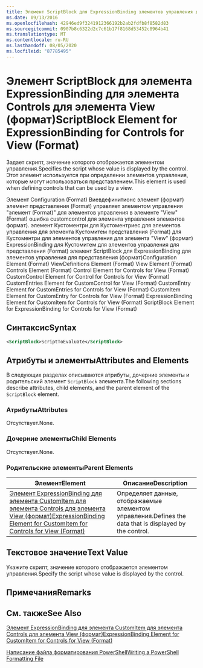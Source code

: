 ```yaml
---
title: Элемент ScriptBlock для ExpressionBinding элементов управления для представления (Format) | Документация Майкрософт
ms.date: 09/13/2016
ms.openlocfilehash: 42946ed9f3241912366192b2ab2fdfb8f8582d83
ms.sourcegitcommit: 0907b8c6322d2c7c61b17f8168d53452c8964b41
ms.translationtype: MT
ms.contentlocale: ru-RU
ms.lasthandoff: 08/05/2020
ms.locfileid: "87785495"
---
```

# <a name="scriptblock-element-for-expressionbinding-for-controls-for-view-format"></a><span data-ttu-id="8ce32-102">Элемент ScriptBlock для элемента ExpressionBinding для элемента Controls для элемента View (формат)</span><span class="sxs-lookup"><span data-stu-id="8ce32-102">ScriptBlock Element for ExpressionBinding for Controls for View (Format)</span></span>

<span data-ttu-id="8ce32-103">Задает скрипт, значение которого отображается элементом управления.</span><span class="sxs-lookup"><span data-stu-id="8ce32-103">Specifies the script whose value is displayed by the control.</span></span> <span data-ttu-id="8ce32-104">Этот элемент используется при определении элементов управления, которые могут использоваться представлением.</span><span class="sxs-lookup"><span data-stu-id="8ce32-104">This element is used when defining controls that can be used by a view.</span></span>

<span data-ttu-id="8ce32-105">Элемент Configuration (Format) Виевдефинитионс элемент (формат) элемент представления (Format) управляет элементом управления "элемент (Format)" для элементов управления в элементе "View" (Format) ошибка customcontrol для элемента управления элементов формат). элемент Кустоментри для Кустоментриес для элементов управления для элемента Кустомитем представления (Format) для Кустоментри для элементов управления для элемента "View" (формат) ExpressionBinding для Кустомитем для элементов управления для представления (Format) элемент ScriptBlock для ExpressionBinding для элементов управления для представления (формат)</span><span class="sxs-lookup"><span data-stu-id="8ce32-105">Configuration Element (Format) ViewDefinitions Element (Format) View Element (Format) Controls Element (Format) Control Element for Controls for View (Format) CustomControl Element for Control for Controls for View (Format) CustomEntries Element for CustomControl for View (Format) CustomEntry Element for CustomEntries for Controls for View (Format) CustomItem Element for CustomEntry for Controls for View (Format) ExpressionBinding Element for CustomItem for Controls for View (Format) ScriptBlock Element for ExpressionBinding for Controls for View (Format)</span></span>

## <a name="syntax"></a><span data-ttu-id="8ce32-106">Синтаксис</span><span class="sxs-lookup"><span data-stu-id="8ce32-106">Syntax</span></span>

```xml
<ScriptBlock>ScriptToEvaluate</ScriptBlock>
```

## <a name="attributes-and-elements"></a><span data-ttu-id="8ce32-107">Атрибуты и элементы</span><span class="sxs-lookup"><span data-stu-id="8ce32-107">Attributes and Elements</span></span>

<span data-ttu-id="8ce32-108">В следующих разделах описываются атрибуты, дочерние элементы и родительский элемент `ScriptBlock` элемента.</span><span class="sxs-lookup"><span data-stu-id="8ce32-108">The following sections describe attributes, child elements, and the parent element of the `ScriptBlock` element.</span></span>

### <a name="attributes"></a><span data-ttu-id="8ce32-109">Атрибуты</span><span class="sxs-lookup"><span data-stu-id="8ce32-109">Attributes</span></span>

<span data-ttu-id="8ce32-110">Отсутствует.</span><span class="sxs-lookup"><span data-stu-id="8ce32-110">None.</span></span>

### <a name="child-elements"></a><span data-ttu-id="8ce32-111">Дочерние элементы</span><span class="sxs-lookup"><span data-stu-id="8ce32-111">Child Elements</span></span>

<span data-ttu-id="8ce32-112">Отсутствует.</span><span class="sxs-lookup"><span data-stu-id="8ce32-112">None.</span></span>

### <a name="parent-elements"></a><span data-ttu-id="8ce32-113">Родительские элементы</span><span class="sxs-lookup"><span data-stu-id="8ce32-113">Parent Elements</span></span>

|<span data-ttu-id="8ce32-114">Элемент</span><span class="sxs-lookup"><span data-stu-id="8ce32-114">Element</span></span>|<span data-ttu-id="8ce32-115">Описание</span><span class="sxs-lookup"><span data-stu-id="8ce32-115">Description</span></span>|
|-------------|-----------------|
|[<span data-ttu-id="8ce32-116">Элемент ExpressionBinding для элемента CustomItem для элемента Controls для элемента View (формат)</span><span class="sxs-lookup"><span data-stu-id="8ce32-116">ExpressionBinding Element for CustomItem for Controls for View (Format)</span></span>](./expressionbinding-element-for-customitem-for-controls-for-view-format.md)|<span data-ttu-id="8ce32-117">Определяет данные, отображаемые элементом управления.</span><span class="sxs-lookup"><span data-stu-id="8ce32-117">Defines the data that is displayed by the control.</span></span>|

## <a name="text-value"></a><span data-ttu-id="8ce32-118">Текстовое значение</span><span class="sxs-lookup"><span data-stu-id="8ce32-118">Text Value</span></span>

<span data-ttu-id="8ce32-119">Укажите скрипт, значение которого отображается элементом управления.</span><span class="sxs-lookup"><span data-stu-id="8ce32-119">Specify the script whose value is displayed by the control.</span></span>

## <a name="remarks"></a><span data-ttu-id="8ce32-120">Примечания</span><span class="sxs-lookup"><span data-stu-id="8ce32-120">Remarks</span></span>

## <a name="see-also"></a><span data-ttu-id="8ce32-121">См. также</span><span class="sxs-lookup"><span data-stu-id="8ce32-121">See Also</span></span>

[<span data-ttu-id="8ce32-122">Элемент ExpressionBinding для элемента CustomItem для элемента Controls для элемента View (формат)</span><span class="sxs-lookup"><span data-stu-id="8ce32-122">ExpressionBinding Element for CustomItem for Controls for View (Format)</span></span>](./expressionbinding-element-for-customitem-for-controls-for-view-format.md)

[<span data-ttu-id="8ce32-123">Написание файла форматирования PowerShell</span><span class="sxs-lookup"><span data-stu-id="8ce32-123">Writing a PowerShell Formatting File</span></span>](./writing-a-powershell-formatting-file.md)

